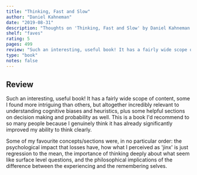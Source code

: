 ```yaml
---
title: "Thinking, Fast and Slow"
author: "Daniel Kahneman"
date: "2019-08-31"
description: "Thoughts on 'Thinking, Fast and Slow' by Daniel Kahneman."
shelf: "faves"
rating: 5
pages: 499
review: "Such an interesting, useful book! It has a fairly wide scope of content, some I found more intriguing than others, but altogether incredibly relevant to understanding cognitive biases and heuristics, plus some helpful sections on decision making and probability as well. This is a book I'd recommend to so many people because I genuinely think it has already significantly improved my ability to think clearly.<br/><br/>Some of my favourite concepts/sections were, in no particular order: the psychological impact that losses have, how what I perceived as 'jinx' is just regression to the mean, the importance of thinking deeply about what seem like surface level questions, and the philosophical implications of the difference between the experiencing and the remembering selves."
type: "book"
notes: false
---
```


## Review

Such an interesting, useful book! It has a fairly wide scope of content, some I found more intriguing than others, but altogether incredibly relevant to understanding cognitive biases and heuristics, plus some helpful sections on decision making and probability as well. This is a book I'd recommend to so many people because I genuinely think it has already significantly improved my ability to think clearly.

Some of my favourite concepts/sections were, in no particular order: the psychological impact that losses have, how what I perceived as 'jinx' is just regression to the mean, the importance of thinking deeply about what seem like surface level questions, and the philosophical implications of the difference between the experiencing and the remembering selves.
